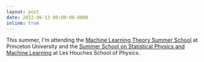 ```yaml
---
layout: post
date: 2022-06-13 00:00:00-0000
inline: true
---
```


This summer, I'm attending the [Machine Learning Theory Summer School](https://mlschool.princeton.edu/) at Princeton University and the [Summer School on Statistical Physics and Machine Learning](https://www.houches-school-physics.com/program/program-2022/summer-school-on-statistical-physics-and-machine-learning-936972.kjsp?RH=1633080264802) at Les Houches School of Physics.
